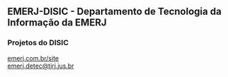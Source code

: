 ## EMERJ-DISIC - Departamento de Tecnologia da Informação da EMERJ

### Projetos do DISIC

[emerj.com.br/site](https://emerj.com.br/site/) <br>
emerj.detec@tjrj.jus.br

<!--

**Here are some ideas to get you started:**

🙋‍♀️ A short introduction - what is your organization all about?
🌈 Contribution guidelines - how can the community get involved?
👩‍💻 Useful resources - where can the community find your docs? Is there anything else the community should know?
🍿 Fun facts - what does your team eat for breakfast?
🧙 Remember, you can do mighty things with the power of [Markdown](https://docs.github.com/github/writing-on-github/getting-started-with-writing-and-formatting-on-github/basic-writing-and-formatting-syntax)
-->
